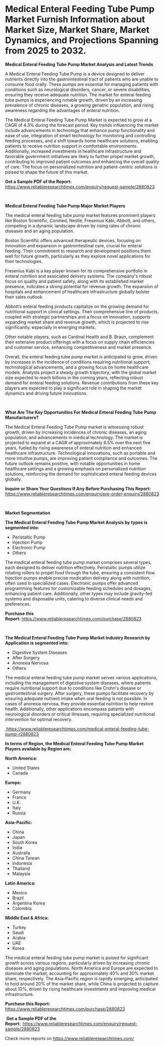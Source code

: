 <p><h1>Medical Enteral Feeding Tube Pump Market Furnish Information about Market Size, Market Share, Market Dynamics, and Projections Spanning from 2025 to 2032.</h1></p><p><strong>Medical Enteral Feeding Tube Pump Market Analysis and Latest Trends</strong></p>
<p><p>A Medical Enteral Feeding Tube Pump is a device designed to deliver nutrients directly into the gastrointestinal tract of patients who are unable to consume food orally. These pumps are essential for managing patients with conditions such as neurological disorders, cancer, or severe disabilities, ensuring they receive adequate nutrition. The market for enteral feeding tube pumps is experiencing notable growth, driven by an increasing prevalence of chronic diseases, a growing geriatric population, and rising awareness regarding the advantages of enteral nutrition.</p><p>The Medical Enteral Feeding Tube Pump Market is expected to grow at a CAGR of 4.3% during the forecast period. Key trends influencing the market include advancements in technology that enhance pump functionality and ease of use, integration of smart technology for monitoring and controlling feeding processes, and a shift towards home healthcare solutions, enabling patients to receive nutrition support in comfortable environments. Additionally, increased investments in healthcare infrastructure and favorable government initiatives are likely to further propel market growth, contributing to improved patient outcomes and enhancing the overall quality of care. The focus on personalized nutrition and patient-centric solutions is poised to shape the future of this market.</p></p>
<p><strong>Get a Sample PDF of the Report:&nbsp;</strong> <a href="https://www.reliableresearchtimes.com/enquiry/request-sample/2880823?utm_campaign=3284&utm_medium=2&utm_source=Github&utm_content=ia&utm_term=12032025&utm_id=medical-enteral-feeding-tube-pump">https://www.reliableresearchtimes.com/enquiry/request-sample/2880823</a></p>
<p>&nbsp;</p>
<p><strong>Medical Enteral Feeding Tube Pump Major Market Players</strong></p>
<p><p>The medical enteral feeding tube pump market features prominent players like Boston Scientific, Conmed, Nestlé, Fresenius Kabi, Abbott, and others, competing in a dynamic landscape driven by rising rates of chronic diseases and an aging population. </p><p>Boston Scientific offers advanced therapeutic devices, focusing on innovation and expansion in gastrointestinal care, crucial for enteral feeding. Their commitment to research and development positions them well for future growth, particularly as they explore novel applications for their technologies.</p><p>Fresenius Kabi is a key player known for its comprehensive portfolio in enteral nutrition and associated delivery systems. The company's robust focus on quality and patient safety, along with its established market presence, indicates a strong potential for revenue growth. The expansion of hospitals and enhancement of healthcare infrastructure globally bolster their sales outlook.</p><p>Abbott’s enteral feeding products capitalize on the growing demand for nutritional support in clinical settings. Their comprehensive line of products, coupled with strategic partnerships and a focus on innovation, supports expanding market share and revenue growth, which is projected to rise significantly, especially in emerging markets.</p><p>Other notable players, such as Cardinal Health and B. Braun, complement their extensive product offerings with a focus on supply chain efficiencies and customer service, enhancing competitiveness and market presence.</p><p>Overall, the enteral feeding tube pump market is anticipated to grow, driven by increases in the incidence of conditions requiring nutritional support, technological advancements, and a growing focus on home healthcare models. Analysts project a steady growth trajectory, with the global market size expected to reach billions in the coming years, reflecting robust demand for enteral feeding solutions. Revenue contributions from these key players are expected to play a significant role in shaping the market dynamics and driving future innovations.</p></p>
<p>&nbsp;</p>
<p><strong>What Are The Key Opportunities For Medical Enteral Feeding Tube Pump Manufacturers?</strong></p>
<p><p>The Medical Enteral Feeding Tube Pump market is witnessing robust growth, driven by increasing incidences of chronic diseases, an aging population, and advancements in medical technology. The market is projected to expand at a CAGR of approximately 6.5% over the next five years, fueled by rising awareness of enteral nutrition and enhanced healthcare infrastructure. Technological innovations, such as portable and more intuitive pumps, are improving patient compliance and outcomes. The future outlook remains positive, with notable opportunities in home healthcare settings and a growing emphasis on personalized nutrition solutions, reinforcing the demand for sophisticated enteral feeding devices globally.</p></p>
<p><strong>Inquire or Share Your Questions If Any Before Purchasing This Report:</strong> <a href="https://www.reliableresearchtimes.com/enquiry/pre-order-enquiry/2880823?utm_campaign=3284&utm_medium=2&utm_source=Github&utm_content=ia&utm_term=12032025&utm_id=medical-enteral-feeding-tube-pump">https://www.reliableresearchtimes.com/enquiry/pre-order-enquiry/2880823</a></p>
<p>&nbsp;</p>
<p><strong>Market Segmentation</strong></p>
<p><strong>The Medical Enteral Feeding Tube Pump Market Analysis by types is segmented into:</strong></p>
<p><ul><li>Peristaltic Pump</li><li>Injection Pump</li><li>Electronic Pump</li><li>Others</li></ul></p>
<p><p>The medical enteral feeding tube pump market comprises several types, each designed to deliver nutrition effectively. Peristaltic pumps utilize rotating rollers to propel food through the tube, ensuring a consistent flow. Injection pumps enable precise medication delivery along with nutrition, often used in specialized cases. Electronic pumps offer advanced programming features for customizable feeding schedules and dosages, enhancing patient care. Additionally, other types may include gravity-fed systems and disposable units, catering to diverse clinical needs and preferences.</p></p>
<p><strong>Purchase this Report:&nbsp;</strong><a href="https://www.reliableresearchtimes.com/purchase/2880823?utm_campaign=3284&utm_medium=2&utm_source=Github&utm_content=ia&utm_term=12032025&utm_id=medical-enteral-feeding-tube-pump">https://www.reliableresearchtimes.com/purchase/2880823</a></p>
<p>&nbsp;</p>
<p><strong>The Medical Enteral Feeding Tube Pump Market Industry Research by Application is segmented into:</strong></p>
<p><ul><li>Digestive System Diseases</li><li>After Surgery</li><li>Anorexia Nervosa</li><li>Others</li></ul></p>
<p><p>The medical enteral feeding tube pump market serves various applications, including the management of digestive system diseases, where patients require nutritional support due to conditions like Crohn's disease or gastrointestinal surgery. After surgery, these pumps facilitate recovery by ensuring adequate nutrient intake when oral feeding is not possible. In cases of anorexia nervosa, they provide essential nutrition to help restore health. Additionally, other applications encompass patients with neurological disorders or critical illnesses, requiring specialized nutritional intervention for optimal recovery.</p></p>
<p><a href="https://www.reliableresearchtimes.com/medical-enteral-feeding-tube-pump-r2880823?utm_campaign=3284&utm_medium=2&utm_source=Github&utm_content=ia&utm_term=12032025&utm_id=medical-enteral-feeding-tube-pump">&nbsp;https://www.reliableresearchtimes.com/medical-enteral-feeding-tube-pump-r2880823</a></p>
<p><strong>In terms of Region, the Medical Enteral Feeding Tube Pump Market Players available by Region are:</strong></p>
<p>
    <p> <strong> North America: </strong>
        <ul>
            <li>United States</li>
            <li>Canada</li>
        </ul>
        </p> 
    <p> <strong> Europe: </strong>
        <ul>
            <li>Germany</li>
            <li>France</li>
            <li>U.K.</li>
            <li>Italy</li>
            <li>Russia</li>
        </ul>
        </p> 
    <p> <strong> Asia-Pacific: </strong>
        <ul>
            <li>China</li>
            <li>Japan</li>
            <li>South Korea</li>
            <li>India</li>
            <li>Australia</li>
            <li>China Taiwan</li>
            <li>Indonesia</li>
            <li>Thailand</li>
            <li>Malaysia</li>
        </ul>
        </p> 
    <p> <strong> Latin America: </strong>
        <ul>
            <li>Mexico</li>
            <li>Brazil</li>
            <li>Argentina Korea</li>
            <li>Colombia</li>
        </ul>
        </p> 
    <p> <strong> Middle East & Africa: </strong>
        <ul>
            <li>Turkey</li>
            <li>Saudi</li>
            <li>Arabia</li>
            <li>UAE</li>
            <li>Korea</li>
        </ul>
    </p>
    </p>
<p><p>The medical enteral feeding tube pump market is poised for significant growth across various regions, particularly driven by increasing chronic diseases and aging populations. North America and Europe are expected to dominate the market, accounting for approximately 40% and 30% market share, respectively. The Asia-Pacific region is rapidly emerging, anticipated to hold around 20% of the market share, while China is projected to capture about 10%, driven by rising healthcare investments and improving medical infrastructure.</p></p>
<p><strong>Purchase this Report: </strong><a href="https://www.reliableresearchtimes.com/purchase/2880823?utm_campaign=3284&utm_medium=2&utm_source=Github&utm_content=ia&utm_term=12032025&utm_id=medical-enteral-feeding-tube-pump">https://www.reliableresearchtimes.com/purchase/2880823</a></p>
<p>&nbsp;<strong>Get a Sample PDF of the Report:&nbsp;&nbsp;</strong><a href="https://www.reliableresearchtimes.com/enquiry/request-sample/2880823?utm_campaign=3284&utm_medium=2&utm_source=Github&utm_content=ia&utm_term=12032025&utm_id=medical-enteral-feeding-tube-pump">https://www.reliableresearchtimes.com/enquiry/request-sample/2880823</a></p>
<p><strong></strong></p>
<p>Check more reports on <a href="https://www.reliableresearchtimes.com/?utm_campaign=3284&utm_medium=2&utm_source=Github&utm_content=ia&utm_term=12032025&utm_id=medical-enteral-feeding-tube-pump">https://www.reliableresearchtimes.com/</a></p>